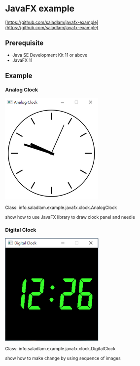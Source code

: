 # JavaFX example

[https://github.com/saladlam/javafx-example](https://github.com/saladlam/javafx-example)

## Prerequisite

- Java SE Development Kit 11 or above
- JavaFX 11

## Example

### Analog Clock

![Analog Clock](doc/AnalogClock.png)

Class: info.saladlam.example.javafx.clock.AnalogClock

show how to use JavaFX library to draw clock panel and needle

### Digital Clock

![Digital Clock](doc/DigitalClock.png)

Class: info.saladlam.example.javafx.clock.DigitalClock

show how to make change by using sequence of images
